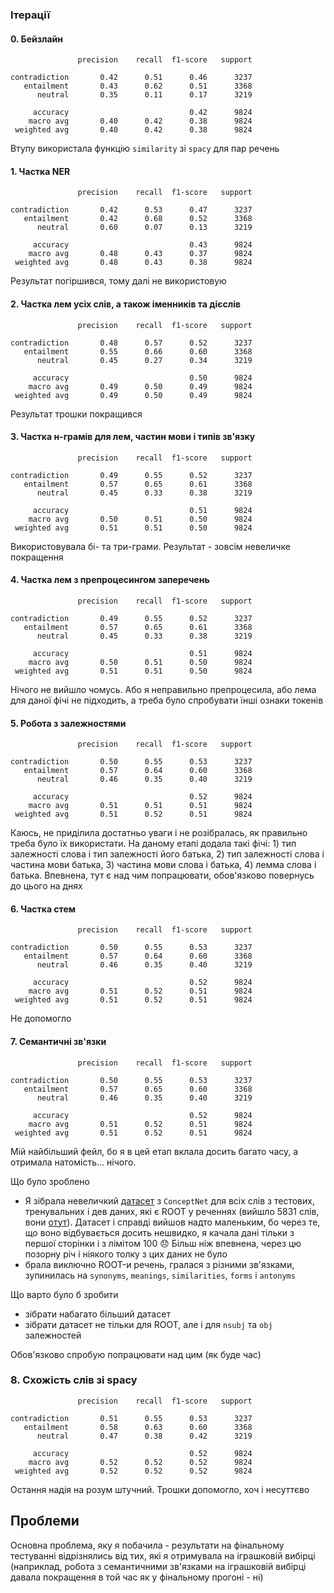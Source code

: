 ### Ітерації

#### 0. Бейзлайн

```
               precision    recall  f1-score   support

contradiction       0.42      0.51      0.46      3237
   entailment       0.43      0.62      0.51      3368
      neutral       0.35      0.11      0.17      3219

     accuracy                           0.42      9824
    macro avg       0.40      0.42      0.38      9824
 weighted avg       0.40      0.42      0.38      9824
```

Втупу використала функцію `similarity` зі `spacy` для пар речень

#### 1. Частка NER

```
               precision    recall  f1-score   support

contradiction       0.42      0.53      0.47      3237
   entailment       0.42      0.68      0.52      3368
      neutral       0.60      0.07      0.13      3219

     accuracy                           0.43      9824
    macro avg       0.48      0.43      0.37      9824
 weighted avg       0.48      0.43      0.38      9824
```

Результат погіршився, тому далі не використовую

#### 2. Частка лем усіх слів, а також іменників та дієслів

```
               precision    recall  f1-score   support

contradiction       0.48      0.57      0.52      3237
   entailment       0.55      0.66      0.60      3368
      neutral       0.45      0.27      0.34      3219

     accuracy                           0.50      9824
    macro avg       0.49      0.50      0.49      9824
 weighted avg       0.49      0.50      0.49      9824
```

Результат трошки покращився

#### 3. Частка н-грамів для лем, частин мови і типів зв'язку

```
               precision    recall  f1-score   support

contradiction       0.49      0.55      0.52      3237
   entailment       0.57      0.65      0.61      3368
      neutral       0.45      0.33      0.38      3219

     accuracy                           0.51      9824
    macro avg       0.50      0.51      0.50      9824
 weighted avg       0.51      0.51      0.50      9824
```

Використовувала бі- та три-грами. Результат - зовсім невеличке покращення

#### 4. Частка лем з препроцесингом заперечень

```
               precision    recall  f1-score   support

contradiction       0.49      0.55      0.52      3237
   entailment       0.57      0.65      0.61      3368
      neutral       0.45      0.33      0.38      3219

     accuracy                           0.51      9824
    macro avg       0.50      0.51      0.50      9824
 weighted avg       0.51      0.51      0.50      9824
```

Нічого не вийшло чомусь. Або я неправильно препроцесила, або лема для даної фічі не підходить, а треба було спробувати їнші ознаки токенів

#### 5. Робота з залежностями

```
               precision    recall  f1-score   support

contradiction       0.50      0.55      0.53      3237
   entailment       0.57      0.64      0.60      3368
      neutral       0.46      0.35      0.40      3219

     accuracy                           0.52      9824
    macro avg       0.51      0.51      0.51      9824
 weighted avg       0.51      0.52      0.51      9824
```

Каюсь, не приділила достатньо уваги і не розібралась, як правильно треба було їх використати. На даному етапі додала такі фічі: 1) тип залежності слова і тип залежності його батька, 2) тип залежності слова і частина мови батька, 3) частина мови слова і батька, 4) лемма слова і батька. Впевнена, тут є над чим попрацювати, обов'язково повернусь до цього на днях

#### 6. Частка стем

```
               precision    recall  f1-score   support

contradiction       0.50      0.55      0.53      3237
   entailment       0.57      0.64      0.60      3368
      neutral       0.46      0.35      0.40      3219

     accuracy                           0.52      9824
    macro avg       0.51      0.52      0.51      9824
 weighted avg       0.51      0.52      0.51      9824
```

Не допомогло

#### 7. Семантичні зв'язки

```
               precision    recall  f1-score   support

contradiction       0.50      0.55      0.53      3237
   entailment       0.57      0.65      0.60      3368
      neutral       0.46      0.35      0.40      3219

     accuracy                           0.52      9824
    macro avg       0.51      0.52      0.51      9824
 weighted avg       0.51      0.52      0.51      9824
```

Мій найбільший фейл, бо я в цей етап вклала досить багато часу, а отримала натомість... нічого.

Що було зроблено

-   Я зібрала невеличкий [датасет](./all_concepts.zip) з `ConceptNet` для всіх слів з тестових, тренувальних і дев даних, які є ROOT у реченнях (вийшло 5831 слів, вони [отут](./concs.txt)). Датасет і справді вийшов надто маленьким, бо через те, що воно відбувається досить нешвидко, я качала дані тільки з першої сторінки і з лімітом 100 😞 Більш ніж впевнена, через цю позорну річ і ніякого толку з цих даних не було
-   брала виключно ROOT-и речень, гралася з різними зв'язками, зупинилась на `synonyms`, `meanings`, `similarities`, `forms` і `antonyms`

Що варто було б зробити

-   зібрати набагато більший датасет
-   зібрати датасет не тільки для ROOT, але і для `nsubj` та `obj` залежностей

Обов'язково спробую попрацювати над цим (як буде час)

### 8. Схожість слів зі spacy

```
               precision    recall  f1-score   support

contradiction       0.51      0.55      0.53      3237
   entailment       0.58      0.63      0.60      3368
      neutral       0.47      0.38      0.42      3219

     accuracy                           0.52      9824
    macro avg       0.52      0.52      0.52      9824
 weighted avg       0.52      0.52      0.52      9824
```

Остання надія на розум штучний. Трошки допомогло, хоч і несуттєво

## Проблеми

Основна проблема, яку я побачила - результати на фінальному тестуванні відрізнялись від тих, які я отримувала на іграшковій вибірці (наприклад, робота з семантичними зв'язками на іграшковій вибірці давала покращення в той час як у фінальному прогоні - ні)
